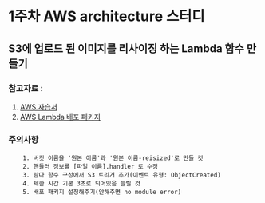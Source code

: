 # 1주차 AWS architecture 스터디

## S3에 업로드 된 이미지를 리사이징 하는 Lambda 함수 만들기

### 참고자료 :

1. [AWS 자습서](https://docs.aws.amazon.com/ko_kr/lambda/latest/dg/with-s3-example.html)
2. [AWS Lambda 배포 패키지](https://docs.aws.amazon.com/ko_kr/lambda/latest/dg/lambda-python-how-to-create-deployment-package.html)


### 주의사항

~~~
    1. 버킷 이름을 '원본 이름'과 '원본 이름-reisized'로 만들 것
    2. 핸들러 정보를 [파일 이름].handler 로 수정
    3. 람다 함수 구성에서 S3 트리거 추가(이벤트 유형: ObjectCreated)
    4. 제한 시간 기본 3초로 되어있음 늘릴 것
    5. 배포 패키지 설정해주기(안해주면 no module error)
~~~
